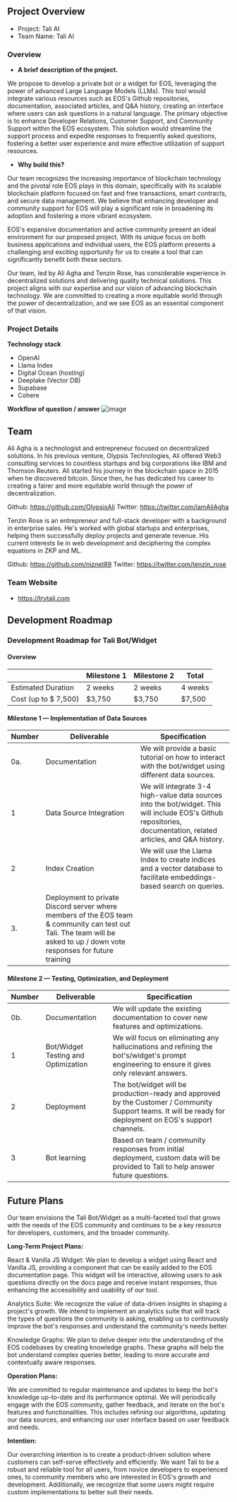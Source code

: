 ## Project Overview 

- Project: Tali AI
- Team Name: Tali AI 

### Overview

- **A brief description of the project.**

We propose to develop a private bot or a widget for EOS, leveraging the power of advanced Large Language Models (LLMs). This tool would integrate various resources such as EOS's Github repositories, documentation, associated articles, and Q&A history, creating an interface where users can ask questions in a natural language. The primary objective is to enhance Developer Relations, Customer Support, and Community Support within the EOS ecosystem. This solution would streamline the support process and expedite responses to frequently asked questions, fostering a better user experience and more effective utilization of support resources.

- **Why build this?**

Our team recognizes the increasing importance of blockchain technology and the pivotal role EOS plays in this domain, specifically with its scalable blockchain platform focused on fast and free transactions, smart contracts, and secure data management. We believe that enhancing developer and community support for EOS will play a significant role in broadening its adoption and fostering a more vibrant ecosystem.

EOS's expansive documentation and active community present an ideal environment for our proposed project. With its unique focus on both business applications and individual users, the EOS platform presents a challenging and exciting opportunity for us to create a tool that can significantly benefit both these sectors.

Our team, led by Ali Agha and Tenzin Rose, has considerable experience in decentralized solutions and delivering quality technical solutions. This project aligns with our expertise and our vision of advancing blockchain technology. We are committed to creating a more equitable world through the power of decentralization, and we see EOS as an essential component of that vision.

### Project Details

**Technology stack**
- OpenAI 
- Llama Index
- Digital Ocean (hosting)
- Deeplake (Vector DB)
- Supabase 
- Cohere

**Workflow of question / answer**
![image](https://github.com/niznet89/grant-program/assets/81620032/6311b9bf-be2c-4af2-a60d-8adce2559d16)


## Team 

Ali Agha is a technologist and entrepreneur focused on decentralized solutions. In his previous venture, Olypsis Technologies, Ali offered Web3 consulting services to countless startups and big corporations like IBM and Thomson Reuters. Ali started his journey in the blockchain space in 2015 when he discovered bitcoin. Since then, he has dedicated his career to creating a fairer and more equitable world through the power of decentralization.

Github: https://github.com/OlypsisAli 
Twitter: https://twitter.com/iamAliAgha

Tenzin Rose is an entrepreneur and full-stack developer with a background in enterprise sales. He's worked with global startups and enterprises, helping them successfully deploy projects and generate revenue. His current interests lie in web development and deciphering the complex equations in ZKP and ML.

Github: https://github.com/niznet89
Twitter: https://twitter.com/tenzin_rose

### Team Website

- https://trytali.com


## Development Roadmap 

### Development Roadmap for Tali Bot/Widget

#### Overview

|                   | Milestone 1 | Milestone 2 | Total  |
|-------------------|-------------|-------------|--------|
| Estimated Duration| 2 weeks     | 2 weeks     | 4 weeks|
| Cost (up to $ 7,500)| $3,750     | $3,750     | $7,500 |

#### Milestone 1 — Implementation of Data Sources

| Number | Deliverable | Specification |
|--------|-------------|---------------|
| 0a.    | Documentation | We will provide a basic tutorial on how to interact with the bot/widget using different data sources. |
| 1      | Data Source Integration | We will integrate 3-4 high-value data sources into the bot/widget. This will include EOS's Github repositories, documentation, related articles, and Q&A history. |
| 2      | Index Creation | We will use the Llama Index to create indices and a vector database to facilitate embeddings-based search on queries. |
| 3.     | Deployment to private Discord server where members of the EOS team & community can test out Tali. The team will be asked to up / down vote responses for future training |

#### Milestone 2  —  Testing, Optimization, and Deployment

| Number | Deliverable | Specification |
|--------|-------------|---------------|
| 0b.    | Documentation | We will update the existing documentation to cover new features and optimizations. |
| 1      | Bot/Widget Testing and Optimization | We will focus on eliminating any hallucinations and refining the bot's/widget's prompt engineering to ensure it gives only relevant answers. |
| 2      | Deployment | The bot/widget will be production-ready and approved by the Customer / Community Support teams. It will be ready for deployment on EOS's support channels. |
| 3      | Bot learning | Based on team / community responses from initial deployment, custom data will be provided to Tali to help answer future questions. |


## Future Plans

Our team envisions the Tali Bot/Widget as a multi-faceted tool that grows with the needs of the EOS community and continues to be a key resource for developers, customers, and the broader community.

**Long-Term Project Plans:**

React & Vanilla JS Widget: We plan to develop a widget using React and Vanilla JS, providing a component that can be easily added to the EOS documentation page. This widget will be interactive, allowing users to ask questions directly on the docs page and receive instant responses, thus enhancing the accessibility and usability of our tool.

Analytics Suite: We recognize the value of data-driven insights in shaping a project's growth. We intend to implement an analytics suite that will track the types of questions the community is asking, enabling us to continuously improve the bot's responses and understand the community's needs better.

Knowledge Graphs: We plan to delve deeper into the understanding of the EOS codebases by creating knowledge graphs. These graphs will help the bot understand complex queries better, leading to more accurate and contextually aware responses.

**Operation Plans:**

We are committed to regular maintenance and updates to keep the bot's knowledge up-to-date and its performance optimal. We will periodically engage with the EOS community, gather feedback, and iterate on the bot's features and functionalities. This includes refining our algorithms, updating our data sources, and enhancing our user interface based on user feedback and needs.

**Intention:**

Our overarching intention is to create a product-driven solution where customers can self-serve effectively and efficiently. We want Tali to be a robust and reliable tool for all users, from novice developers to experienced ones, to community members who are interested in EOS's growth and development. Additionally, we recognize that some users might require custom implementations to better suit their needs.

